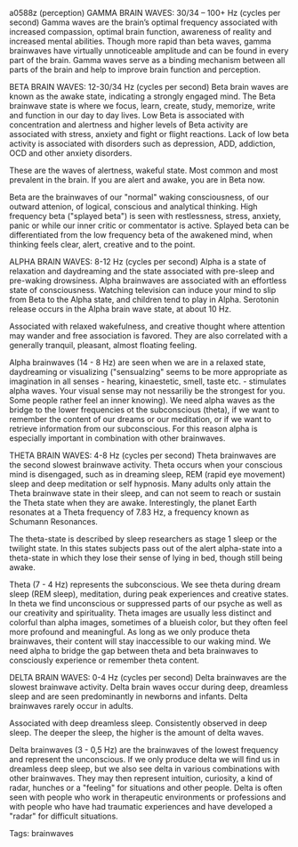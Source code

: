 a0588z
(perception) GAMMA BRAIN WAVES: 30/34 – 100+ Hz (cycles per second)
Gamma waves are the brain’s optimal frequency associated with increased compassion, optimal brain function, awareness of reality and increased mental abilities. Though more rapid than beta waves, gamma brainwaves have virtually unnoticeable amplitude and can be found in every part of the brain. Gamma waves serve as a binding mechanism between all parts of the brain and help to improve brain function and perception.

BETA BRAIN WAVES: 12-30/34 Hz (cycles per second)
Beta brain waves are known as the awake state, indicating a strongly engaged mind. The Beta brainwave state is where we focus, learn, create, study, memorize, write and function in our day to day lives. Low Beta is associated with concentration and alertness and higher levels of Beta activity are associated with stress, anxiety and fight or flight reactions. Lack of low beta activity is associated with disorders such as depression, ADD, addiction, OCD and other anxiety disorders.

These are the waves of alertness, wakeful state. Most common and most prevalent in the brain. If you are alert and awake, you are in Beta now.

Beta  are the brainwaves of our "normal" waking consciousness, of our outward attenion, of logical, conscious and analytical thinking. High frequency beta ("splayed beta") is seen with restlessness, stress, anxiety, panic or while our inner critic or commentator is active. Splayed beta can be differentiated from the low frequency beta of the awakened mind, when thinking feels clear, alert, creative and to the point.
 
ALPHA BRAIN WAVES: 8-12 Hz (cycles per second)
Alpha is a state of relaxation and daydreaming and the state associated with pre-sleep and pre-waking drowsiness. Alpha brainwaves are associated with an effortless state of consciousness. Watching television can induce your mind to slip from Beta to the Alpha state, and children tend to play in Alpha. Serotonin release occurs in the Alpha brain wave state, at about 10 Hz.

Associated with relaxed wakefulness, and creative thought where attention may wander and free association is favored. They are also correlated with a generally tranquil, pleasant, almost floating feeling.

Alpha brainwaves (14 - 8 Hz) are seen when we are in a relaxed state, daydreaming or visualizing ("sensualzing" seems to be more appropriate as imagination in all senses - hearing, kinaestetic, smell, taste etc. - stimulates alpha waves. Your visual sense may not nessariliy be the strongest for you. Some people rather feel an inner knowing). We need alpha waves as the bridge to the lower frequencies ot the subconscious (theta), if we want to remember the content of our dreams or our meditation, or if we want to retrieve information from our subconscious. For this reason alpha is especially important in combination with other brainwaves.

THETA BRAIN WAVES: 4-8 Hz (cycles per second)
Theta brainwaves are the second slowest brainwave activity. Theta occurs when your conscious mind is disengaged, such as in dreaming sleep, REM (rapid eye movement) sleep and deep meditation or self hypnosis. Many adults only attain the Theta brainwave state in their sleep, and can not seem to reach or sustain the Theta state when they are awake. Interestingly, the planet Earth resonates at a Theta frequency of 7.83 Hz, a frequency known as Schumann Resonances.

The theta-state is described by sleep researchers as stage 1 sleep or the twilight state. In this states subjects pass out of the alert alpha-state into a theta-state in which they lose their sense of lying in bed, though still being awake.

Theta (7 - 4 Hz) represents the subconscious. We see theta during dream sleep (REM sleep), meditation, during peak experiences and creative states. In theta we find unconscious or suppressed parts of our psyche as well as our creativity and spirituality. Theta images are usually less distinct and colorful than alpha images, sometimes of a blueish color, but they often feel more profound and meaningful. As long as we only produce theta brainwaves, their content will stay inaccessible to our waking mind. We need alpha to bridge the gap between theta and beta brainwaves to consciously experience or remember theta content.

DELTA BRAIN WAVES: 0-4 Hz (cycles per second)
Delta brainwaves are the slowest brainwave activity. Delta brain waves occur during deep, dreamless sleep and are seen predominantly in newborns and infants. Delta brainwaves rarely occur in adults.

Associated with deep dreamless sleep. Consistently observed in deep sleep. The deeper the sleep, the higher is the amount of delta waves.

Delta brainwaves (3 - 0,5 Hz) are the brainwaves of the lowest frequency and represent the unconscious. If we only produce delta we will find us in dreamless deep sleep, but we also see delta in various combinations with other brainwaves. They may then represent intuition, curiosity, a kind of radar, hunches or a "feeling" for situations and other people. Delta is often seen with people who work in therapeutic environments or professions and with people who have had traumatic experiences and have developed a "radar" for difficult situations.










Tags:
  brainwaves
